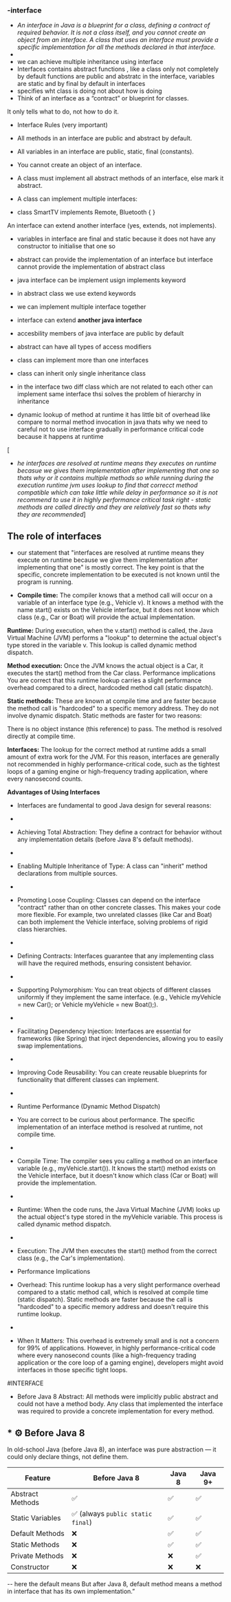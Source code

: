 ### -interface
- _An interface in Java is a blueprint for a class, defining a contract of required behavior. It is not a class itself, and you cannot create an object from an interface. A class that uses an interface must provide a specific implementation for all the methods declared in that interface._
- 
- we can achieve multiple inheritance using interface
- Interfaces contains abstract functions , like a class only not completely
by default functions are public and abstratc in the interface, variables are static and by final by default in interfaces
- specifies wht class is doing not about how is doing 
- Think of an interface as a “contract” or blueprint for classes.

It only tells what to do, not how to do it.

- Interface Rules (very important)

* All methods in an interface are public and abstract by default.

* All variables in an interface are public, static, final (constants).

* You cannot create an object of an interface.

* A class must implement all abstract methods of an interface, else mark it abstract.

* A class can implement multiple interfaces:

* class SmartTV implements Remote, Bluetooth { }


An interface can extend another interface (yes, extends, not implements).

- variables in interface are final and static
because it does not have any constructor to initialise that one so
- abstract can provide the implementation of an interface 
but interface cannot provide the implementation of abstract class
-  java interface can be implement usign implements keyword
- in abstract class we use extend keywords
- we can implement multiple interface together 
- interface can extend **another java interface** 
- accesbility members of java interface are public by default
- abstract can have all types of access modifiers
- class can implement more than one interfaces
- class can inherit only single inheritance class

- in the interface two diff class which are not related to each other can implement same interface thsi solves the problem of hierarchy in inheritance


- dynamic lookup of method at runtime it has little bit of overhead like 
 compare to normal method invocation in java thats why we need to careful
 not to use interface gradually in performance critical code because it happens at runtime


[
* _he interfaces are resolved at runtime means they executes on runtime becasue we gives them implementation after implementing that one so thats why or it contains multiple methods so while running during the execution runtime jvm uses lookup to find that correcct method compatible which can take little while delay in performance so it is not recommend to use it in highly performance critical task right - static methods are called directly and they are relatively fast so thats why they are recommended_]
 
## **The role of interfaces**

- our statement that "interfaces are resolved at runtime means they execute on runtime because we give them implementation after implementing that one" is mostly correct. The key point is that the specific, concrete implementation to be executed is not known until the program is running. 

- **Compile time:** The compiler knows that a method call will occur on a variable of an interface type (e.g., Vehicle v). It knows a method with the name start() exists on the Vehicle interface, but it does not know which class (e.g., Car or Boat) will provide the actual implementation.

**Runtime:** During execution, when the v.start() method is called, the Java Virtual Machine (JVM) performs a "lookup" to determine the actual object's type stored in the variable v. This lookup is called dynamic method dispatch.

**Method execution:** Once the JVM knows the actual object is a Car, it executes the start() method from the Car class. 
Performance implications
You are correct that this runtime lookup carries a slight performance overhead compared to a direct, hardcoded method call (static dispatch). 

**Static methods:** These are known at compile time and are faster because the method call is "hardcoded" to a specific memory address. They do not involve dynamic dispatch. Static methods are faster for two reasons:

There is no object instance (this reference) to pass.
The method is resolved directly at compile time.

**Interfaces:** The lookup for the correct method at runtime adds a small amount of extra work for the JVM. For this reason, interfaces are generally not recommended in highly performance-critical code, such as the tightest loops of a gaming engine or high-frequency trading application, where every nanosecond counts. 




  **Advantages of Using Interfaces**
* Interfaces are fundamental to good Java design for several reasons:
* 
* Achieving Total Abstraction: They define a contract for behavior without any implementation details (before Java 8's default methods).
* 
* Enabling Multiple Inheritance of Type: A class can "inherit" method declarations from multiple sources.
* 
* Promoting Loose Coupling: Classes can depend on the interface "contract" rather than on other concrete classes. This makes your code more flexible. For example, two unrelated classes (like Car and Boat) can both implement the Vehicle interface, solving problems of rigid class hierarchies.
* 
* Defining Contracts: Interfaces guarantee that any implementing class will have the required methods, ensuring consistent behavior.
* 
* Supporting Polymorphism: You can treat objects of different classes uniformly if they implement the same interface. (e.g., Vehicle myVehicle = new Car(); or Vehicle myVehicle = new Boat();).
* 
* Facilitating Dependency Injection: Interfaces are essential for frameworks (like Spring) that inject dependencies, allowing you to easily swap implementations.
* 
* Improving Code Reusability: You can create reusable blueprints for functionality that different classes can implement.
* 
* Runtime Performance (Dynamic Method Dispatch)
* You are correct to be curious about performance. The specific implementation of an interface method is resolved at runtime, not compile time.
* 
* Compile Time: The compiler sees you calling a method on an interface variable (e.g., myVehicle.start()). It knows the start() method exists on the Vehicle interface, but it doesn't know which class (Car or Boat) will provide the implementation.
* 
* Runtime: When the code runs, the Java Virtual Machine (JVM) looks up the actual object's type stored in the myVehicle variable. This process is called dynamic method dispatch.
* 
* Execution: The JVM then executes the start() method from the correct class (e.g., the Car's implementation).
  
* Performance Implications
* Overhead: This runtime lookup has a very slight performance overhead compared to a static method call, which is resolved at compile time (static dispatch). Static methods are faster because the call is "hardcoded" to a specific memory address and doesn't require this runtime lookup.
* 
* When It Matters: This overhead is extremely small and is not a concern for 99% of applications. However, in highly performance-critical code where every nanosecond counts (like a high-frequency trading application or the core loop of a gaming engine), developers might avoid interfaces in those specific tight loops.




#INTERFACE

* Before Java 8 Abstract: All methods were implicitly public abstract and could not have a method body. Any class that implemented the interface was required to provide a concrete implementation for every method. 

## * ⚙️ **Before Java 8**

In old-school Java (before Java 8), an interface was pure abstraction —
it could only declare things, not define them.

| Feature          | Before Java 8                    | Java 8 | Java 9+ |
| ---------------- | -------------------------------- | ------ | ------- |
| Abstract Methods | ✅                                | ✅      | ✅       |
| Static Variables | ✅ (always `public static final`) | ✅      | ✅       |
| Default Methods  | ❌                                | ✅      | ✅       |
| Static Methods   | ❌                                | ✅      | ✅       |
| Private Methods  | ❌                                | ❌      | ✅       |
| Constructor      | ❌                                | ❌      | ❌       |

-- here the default means But after Java 8, default method means a method in interface that has its own implementation.”